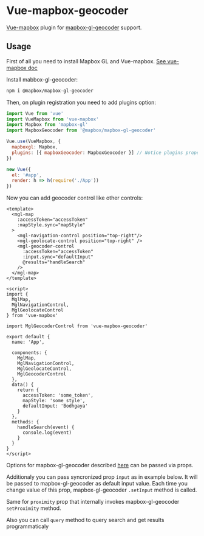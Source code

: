 # Vue-mapbox-geocoder

[Vue-mapbox](https://github.com/soal/vue-mapbox) plugin for [mapbox-gl-geocoder](https://github.com/mapbox/mapbox-gl-geocoder) support.

## Usage

First of all you need to install Mapbox GL and Vue-mapbox. [See vue-mapbox doc](https://soal.github.io/vue-mapbox/#/quickstart)

Install mabbox-gl-geocoder:

```bash
npm i @mapbox/mapbox-gl-geocoder
```

Then, on plugin registration you need to add plugins option:

```javascript
import Vue from 'vue'
import VueMapbox from 'vue-mapbox'
import Mapbox from 'mapbox-gl'
import MapboxGeocoder from '@mapbox/mapbox-gl-geocoder'

Vue.use(VueMapbox, {
  mapboxgl: Mapbox,
  plugins: [{ mapboxGeocoder: MapboxGeocoder }] // Notice plugins property
})

new Vue({
  el: '#app',
  render: h => h(require('./App'))
})
```

Now you can add geocoder control like other controls:

```vue
<template>
  <mgl-map
    :accessToken="accessToken"
    :mapStyle.sync="mapStyle"
  >
    <mgl-navigation-control position="top-right"/>
    <mgl-geolocate-control position="top-right" />
    <mgl-geocoder-control
      :accessToken="accessToken"
      :input.sync="defaultInput"
      @results="handleSearch"
    />
  </mgl-map>
</template>

<script>
import {
  MglMap,
  MglNavigationControl,
  MglGeolocateControl
} from 'vue-mapbox'

import MglGeocoderControl from 'vue-mapbox-geocoder'

export default {
  name: 'App',

  components: {
    MglMap,
    MglNavigationControl,
    MglGeolocateControl,
    MglGeocoderControl
  },
  data() {
    return {
      accessToken: 'some_token',
      mapStyle: 'some_style',
      defaultInput: 'Bodhgaya'
    }
  },
  methods: {
    handleSearch(event) {
      console.log(event)
    }
  }
}
</script>
```

Options for mapbox-gl-geocoder described [here](https://github.com/mapbox/mapbox-gl-geocoder/blob/master/API.md) can be passed via props.

Additionaly you can pass syncronized prop `input` as in example below.
It will be passed to mapbox-gl-geocoder as default input value.
Each time you change value of this prop, mapbox-gl-geocoder `.setInput` method is called.

Same for `proximity` prop that internally invokes mapbox-gl-geocoder `setProximity` method.

Also you can call `query` method to query search and get results programmaticaly
